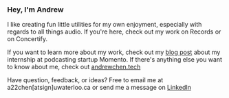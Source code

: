 ### Hey, I'm Andrew

I like creating fun little utilities for my own enjoyment, especially with regards to all things audio. If you're here, check out my work on Records or on Concertify.  

If you want to learn more about my work, check out my [blog post](https://andrewchen.tech/work/momento) about my internship at podcasting startup Momento.
If there's anything else you want to know about me, check out [andrewchen.tech](https://andrewchen.tech)

Have question, feedback, or ideas? Free to email me at a22chen[atsign]uwaterloo.ca or send me a message on [LinkedIn](https://www.linkedin.com/in/anyuan-chen/) 
    
         
 
   
       
   
   
